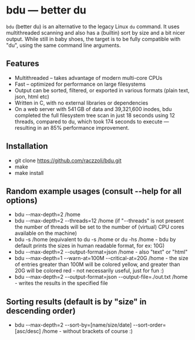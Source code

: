 # bdu — better du

`bdu` (better du) is an alternative to the legacy Linux `du` command. It uses multithreaded scanning and also has a (builtin) sort by size and a bit nicer output. 
While still in baby shoes, the target is to be fully compatible with "du", using the same command line arguments.

## Features

- Multithreaded – takes advantage of modern multi-core CPUs
- Fast – optimized for performance on large filesystems
- Output can be sorted, filtered, or exported in various formats (plain text, json, html etc)
- Written in C, with no external libraries or dependencies
- On a web server with 541 GB of data and 39,321,600 inodes, bdu completed the full filesystem tree scan in just 18 seconds using 12 threads, compared to du, which took 174 seconds to execute — resulting in an 85% performance improvement.

## Installation
  - git clone https://github.com/raczzoli/bdu.git
  - make
  - make install

## Random example usages (consult --help for all options)
- bdu --max-depth=2 /home
- bdu --max-depth=2 --threads=12 /home (if "--threads" is not present the number of threads will be set to the number of (virtual) CPU cores available on the machine)
- bdu -s /home (equivalent to du -s /home or du -hs /home - bdu by default prints the sizes in human readable format, for ex: 10G)
- bdu --max-depth=2 --output-format=json /home - also "text" or "html"
- bdu --max-depth=1 --warn-at=100M --critical-at=20G /home - the size of entries greater than 100M will be colored yellow, and greater than 20G will be colored red - not necessarily useful, just for fun :)
- bdu --max-depth=2 --output-format=json --output-file=./out.txt /home - writes the results in the specified file

## Sorting results (default is by "size" in descending order)
- bdu --max-depth=2 --sort-by=[name/size/date] --sort-order=[asc/desc] /home - without brackets of course :)